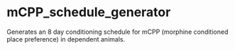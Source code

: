 mCPP_schedule_generator
=======================

Generates an 8 day conditioning schedule for mCPP (morphine conditioned place preference) in dependent animals.
